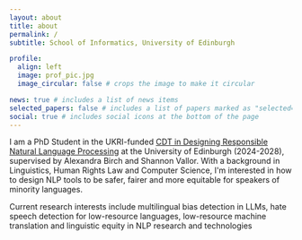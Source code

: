 ```yaml
---
layout: about
title: about
permalink: /
subtitle: School of Informatics, University of Edinburgh

profile:
  align: left
  image: prof_pic.jpg
  image_circular: false # crops the image to make it circular

news: true # includes a list of news items
selected_papers: false # includes a list of papers marked as "selected={true}"
social: true # includes social icons at the bottom of the page
---
```


I am a PhD Student in the UKRI-funded <a href='https://www.responsiblenlp.org/'> CDT in Designing Responsible Natural Language Processing</a> at the University of Edinburgh (2024-2028), supervised by Alexandra Birch and Shannon Vallor. With a background in Linguistics, Human Rights Law and Computer Science, I'm interested in how to design NLP tools to be safer, fairer and more equitable for speakers of minority languages. 

Current research interests include multilingual bias detection in LLMs, hate speech detection for low-resource languages, low-resource machine translation and linguistic equity in NLP research and technologies 

